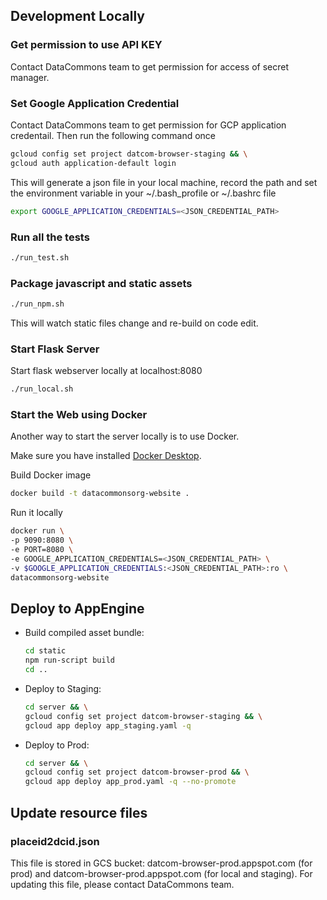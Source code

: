 ## Development Locally

### Get permission to use API KEY
Contact DataCommons team to get permission for access of secret manager.

### Set Google Application Credential
Contact DataCommons team to get permission for GCP application credentail.
Then run the following command once

```bash
gcloud config set project datcom-browser-staging && \
gcloud auth application-default login

```
This will generate a json file in your local machine, record the path and set
the environment variable in your ~/.bash_profile or ~/.bashrc file

```bash
export GOOGLE_APPLICATION_CREDENTIALS=<JSON_CREDENTIAL_PATH>
```

### Run all the tests

```bash
./run_test.sh
```

### Package javascript and static assets

```bash
./run_npm.sh
```

This will watch static files change and re-build on code edit.


### Start Flask Server

Start flask webserver locally at localhost:8080

```bash
./run_local.sh
```

### Start the Web using Docker

Another way to start the server locally is to use Docker.

Make sure you have installed [Docker Desktop](https://www.docker.com/products/docker-desktop).

Build Docker image
```bash
docker build -t datacommonsorg-website .
```

Run it locally
```bash
docker run \
-p 9090:8080 \
-e PORT=8080 \
-e GOOGLE_APPLICATION_CREDENTIALS=<JSON_CREDENTIAL_PATH> \
-v $GOOGLE_APPLICATION_CREDENTIALS:<JSON_CREDENTIAL_PATH>:ro \
datacommonsorg-website
```

## Deploy to AppEngine

- Build compiled asset bundle:

  ```bash
  cd static
  npm run-script build
  cd ..
  ```

- Deploy to Staging:

  ```bash
  cd server && \
  gcloud config set project datcom-browser-staging && \
  gcloud app deploy app_staging.yaml -q
  ```

- Deploy to Prod:

  ```bash
  cd server && \
  gcloud config set project datcom-browser-prod && \
  gcloud app deploy app_prod.yaml -q --no-promote
  ```


## Update resource files

### placeid2dcid.json
This file is stored in GCS bucket: datcom-browser-prod.appspot.com (for prod) and
datcom-browser-prod.appspot.com (for local and staging). For updating this file,
please contact DataCommons team.
